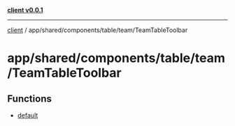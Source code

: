 [**client v0.0.1**](../../../../../../README.md)

***

[client](../../../../../../README.md) / app/shared/components/table/team/TeamTableToolbar

# app/shared/components/table/team/TeamTableToolbar

## Functions

- [default](functions/default.md)
